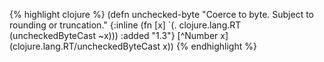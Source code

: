 {% highlight clojure %}
(defn unchecked-byte
  "Coerce to byte. Subject to rounding or truncation."
  {:inline (fn  [x] `(. clojure.lang.RT (uncheckedByteCast ~x)))
   :added "1.3"}
  [^Number x] (clojure.lang.RT/uncheckedByteCast x))
{% endhighlight %}

